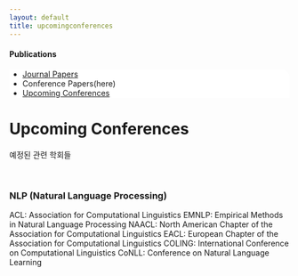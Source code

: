 ```yaml
---
layout: default
title: upcomingconferences
---
```

 <h4>Publications</h4>
 <div class="linklink" style = "background-color:#ffffff;border-radius:0 15px">
          <ul class="posts-list">
            <li class="post-link">
		    <a class="post-title" href="https://youngjoongko.github.io/Publications/journalpapers/">Journal Papers</a>
            </li>
            <li>
                Conference Papers(here)
            </li>
            <li class="post-link">
                <a class="post-title" href="https://youngjoongko.github.io/Publications/upcomingconferences/">Upcoming Conferences</a>
            </li>
          </ul>
  </div>

<div class="post">
	<h1 class="pageTitle">Upcoming Conferences</h1>	
	<p class="meta">예정된 관련 학회들</p><br>
	<h3>NLP (Natural Language Processing)</h3>
	ACL: Association for Computational Linguistics
	EMNLP: Empirical Methods in Natural Language Processing
	NAACL: North American Chapter of the Association for Computational Linguistics 
  	EACL: European Chapter of the Association for Computational Linguistics 
   	COLING: International Conference on Computational Linguistics 
  	CoNLL: Conference on Natural Language Learning
	
	
	
  
  
  
</div>
